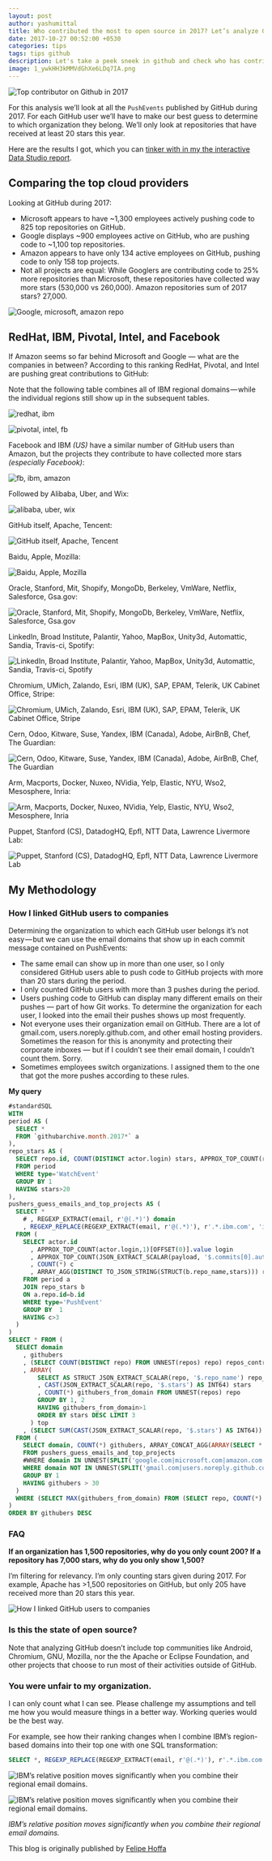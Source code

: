```yaml
---
layout: post
author: yashumittal
title: Who contributed the most to open source in 2017? Let’s analyze GitHub’s data and find out.
date: 2017-10-27 00:52:00 +0530
categories: tips
tags: tips github
description: Let's take a peek sneek in github and check who has contributed the most to open source repository on github. Let’s analyze GitHub’s data and find out.
image: 1_ywkHH3kMMVdGhXe6LDq7IA.png
---
```


![Top contributor on Github in 2017](//blog.codecarrot.net/images/1_ywkHH3kMMVdGhXe6LDq7IA.png)

For this analysis we’ll look at all the `PushEvents` published by GitHub during 2017. For each GitHub user we’ll have to make our best guess to determine to which organization they belong. We’ll only look at repositories that have received at least 20 stars this year.

Here are the results I got, which you can [tinker with in my the interactive Data Studio report](//datastudio.google.com/open/0ByGAKP3QmCjLU1JzUGtJdTlNOG8).

## Comparing the top cloud providers

Looking at GitHub during 2017:

* Microsoft appears to have ~1,300 employees actively pushing code to 825 top repositories on GitHub.
* Google displays ~900 employees active on GitHub, who are pushing code to ~1,100 top repositories.
* Amazon appears to have only 134 active employees on GitHub, pushing code to only 158 top projects.
* Not all projects are equal: While Googlers are contributing code to 25% more repositories than Microsoft, these repositories have collected way more stars (530,000 vs 260,000). Amazon repositories sum of 2017 stars? 27,000.

![Google, microsoft, amazon repo](//blog.codecarrot.net/images/1_EfhT-K6feRjyifX_K49AFg.png)

## RedHat, IBM, Pivotal, Intel, and Facebook

If Amazon seems so far behind Microsoft and Google — what are the companies in between? According to this ranking RedHat, Pivotal, and Intel are pushing great contributions to GitHub:

Note that the following table combines all of IBM regional domains — while the individual regions still show up in the subsequent tables.

![redhat, ibm](//blog.codecarrot.net/images/1_KnaOtVpdmPFabCtk-saYUw.png)

![pivotal, intel, fb](//blog.codecarrot.net/images/1_Dy08nNIdjxBQRqQ6zXTThg.png)

Facebook and IBM *(US)* have a similar number of GitHub users than Amazon, but the projects they contribute to have collected more stars *(especially Facebook)*:

![fb, ibm, amazon](//blog.codecarrot.net/images/1_ZJP36ojAFyo7BcZnJ-PT3Q.png)

Followed by Alibaba, Uber, and Wix:

![alibaba, uber, wix](//blog.codecarrot.net/images/1_yG3X8Sq35S8Z9mNLv9pliA.png)

GitHub itself, Apache, Tencent:

![GitHub itself, Apache, Tencent](//blog.codecarrot.net/images/1_Ij2hSTZiQndHdFRsFNwb-g.png)

Baidu, Apple, Mozilla:

![Baidu, Apple, Mozilla](//blog.codecarrot.net/images/1_ZRjQ0fNe39-qox3cy6OGUQ.png)

Oracle, Stanford, Mit, Shopify, MongoDb, Berkeley, VmWare, Netflix, Salesforce, Gsa.gov:

![Oracle, Stanford, Mit, Shopify, MongoDb, Berkeley, VmWare, Netflix, Salesforce, Gsa.gov](//blog.codecarrot.net/images/1_mi1gdgVUYRbTBoBuo14gtA.png)

LinkedIn, Broad Institute, Palantir, Yahoo, MapBox, Unity3d, Automattic, Sandia, Travis-ci, Spotify:

![LinkedIn, Broad Institute, Palantir, Yahoo, MapBox, Unity3d, Automattic, Sandia, Travis-ci, Spotify](//blog.codecarrot.net/images/1_yQzsoab7AFbQ2BTnPCGbXg.png)

Chromium, UMich, Zalando, Esri, IBM (UK), SAP, EPAM, Telerik, UK Cabinet Office, Stripe:

![Chromium, UMich, Zalando, Esri, IBM (UK), SAP, EPAM, Telerik, UK Cabinet Office, Stripe](//blog.codecarrot.net/images/1_TCbZaq4sgpjFQ9f4yFoWoQ.png)

Cern, Odoo, Kitware, Suse, Yandex, IBM (Canada), Adobe, AirBnB, Chef, The Guardian:

![Cern, Odoo, Kitware, Suse, Yandex, IBM (Canada), Adobe, AirBnB, Chef, The Guardian](//blog.codecarrot.net/images/1_zXxtygHJUi4tdNr1JRNlyg.png)

Arm, Macports, Docker, Nuxeo, NVidia, Yelp, Elastic, NYU, Wso2, Mesosphere, Inria:

![Arm, Macports, Docker, Nuxeo, NVidia, Yelp, Elastic, NYU, Wso2, Mesosphere, Inria](//blog.codecarrot.net/images/1_f6AK5xHrJIAhEn7t9569lQ.png)

Puppet, Stanford (CS), DatadogHQ, Epfl, NTT Data, Lawrence Livermore Lab:

![Puppet, Stanford (CS), DatadogHQ, Epfl, NTT Data, Lawrence Livermore Lab](//blog.codecarrot.net/images/1_RP5nyYdwn2d2pb05xnMxyA.png)

## My Methodology

### How I linked GitHub users to companies

Determining the organization to which each GitHub user belongs it’s not easy — but we can use the email domains that show up in each commit message contained on PushEvents:

* The same email can show up in more than one user, so I only considered GitHub users able to push code to GitHub projects with more than 20 stars during the period.
* I only counted GitHub users with more than 3 pushes during the period.
* Users pushing code to GitHub can display many different emails on their pushes — part of how Git works. To determine the organization for each user, I looked into the email their pushes shows up most frequently.
* Not everyone uses their organization email on GitHub. There are a lot of gmail.com, users.noreply.github.com, and other email hosting providers. Sometimes the reason for this is anonymity and protecting their corporate inboxes — but if I couldn’t see their email domain, I couldn’t count them. Sorry.
* Sometimes employees switch organizations. I assigned them to the one that got the more pushes according to these rules.

**My query**

```sql
#standardSQL
WITH
period AS (
  SELECT *
  FROM `githubarchive.month.2017*` a
),
repo_stars AS (
  SELECT repo.id, COUNT(DISTINCT actor.login) stars, APPROX_TOP_COUNT(repo.name, 1)[OFFSET(0)].value repo_name
  FROM period
  WHERE type='WatchEvent'
  GROUP BY 1
  HAVING stars>20
),
pushers_guess_emails_and_top_projects AS (
  SELECT *
    # , REGEXP_EXTRACT(email, r'@(.*)') domain
    , REGEXP_REPLACE(REGEXP_EXTRACT(email, r'@(.*)'), r'.*.ibm.com', 'ibm.com') domain
  FROM (
    SELECT actor.id
      , APPROX_TOP_COUNT(actor.login,1)[OFFSET(0)].value login
      , APPROX_TOP_COUNT(JSON_EXTRACT_SCALAR(payload, '$.commits[0].author.email'),1)[OFFSET(0)].value email
      , COUNT(*) c
      , ARRAY_AGG(DISTINCT TO_JSON_STRING(STRUCT(b.repo_name,stars))) repos
    FROM period a
    JOIN repo_stars b
    ON a.repo.id=b.id
    WHERE type='PushEvent'
    GROUP BY  1
    HAVING c>3
  )
)
SELECT * FROM (
  SELECT domain
    , githubers
    , (SELECT COUNT(DISTINCT repo) FROM UNNEST(repos) repo) repos_contributed_to
    , ARRAY(
        SELECT AS STRUCT JSON_EXTRACT_SCALAR(repo, '$.repo_name') repo_name
        , CAST(JSON_EXTRACT_SCALAR(repo, '$.stars') AS INT64) stars
        , COUNT(*) githubers_from_domain FROM UNNEST(repos) repo
        GROUP BY 1, 2
        HAVING githubers_from_domain>1
        ORDER BY stars DESC LIMIT 3
      ) top
    , (SELECT SUM(CAST(JSON_EXTRACT_SCALAR(repo, '$.stars') AS INT64)) FROM (SELECT DISTINCT repo FROM UNNEST(repos) repo)) sum_stars_projects_contributed_to
  FROM (
    SELECT domain, COUNT(*) githubers, ARRAY_CONCAT_AGG(ARRAY(SELECT * FROM UNNEST(repos) repo)) repos
    FROM pushers_guess_emails_and_top_projects
    #WHERE domain IN UNNEST(SPLIT('google.com|microsoft.com|amazon.com', '|'))
    WHERE domain NOT IN UNNEST(SPLIT('gmail.com|users.noreply.github.com|qq.com|hotmail.com|163.com|me.com|googlemail.com|outlook.com|yahoo.com|web.de|iki.fi|foxmail.com|yandex.ru', '|')) # email hosters
    GROUP BY 1
    HAVING githubers > 30
  )
  WHERE (SELECT MAX(githubers_from_domain) FROM (SELECT repo, COUNT(*) githubers_from_domain FROM UNNEST(repos) repo  GROUP BY repo))>4 # second filter email hosters
)
ORDER BY githubers DESC
```

### FAQ

**If an organization has 1,500 repositories, why do you only count 200? If a repository has 7,000 stars, why do you only show 1,500?**

I’m filtering for relevancy. I’m only counting stars given during 2017. For example, Apache has >1,500 repositories on GitHub, but only 205 have received more than 20 stars this year.

![How I linked GitHub users to companies](//blog.codecarrot.net/images/1_wf86s1GygY1u283nA6LoYQ.png)

### Is this the state of open source?

Note that analyzing GitHub doesn’t include top communities like Android, Chromium, GNU, Mozilla, nor the the Apache or Eclipse Foundation, and other projects that choose to run most of their activities outside of GitHub.

### You were unfair to my organization.

I can only count what I can see. Please challenge my assumptions and tell me how you would measure things in a better way. Working queries would be the best way.

For example, see how their ranking changes when I combine IBM’s region-based domains into their top one with one SQL transformation:

```sql
SELECT *, REGEXP_REPLACE(REGEXP_EXTRACT(email, r'@(.*)'), r'.*.ibm.com', 'ibm.com') domain
```

![IBM’s relative position moves significantly when you combine their regional email domains.](//blog.codecarrot.net/images/1_sKjuzOO2OYPcKGAzq9jDYw.png)

![IBM’s relative position moves significantly when you combine their regional email domains.](//blog.codecarrot.net/images/1_ywkHH3kMMVdGhXe6LDq7IA.png)

*IBM’s relative position moves significantly when you combine their regional email domains.*

This blog is originally published by [Felipe Hoffa](//medium.freecodecamp.org/@hoffa)
